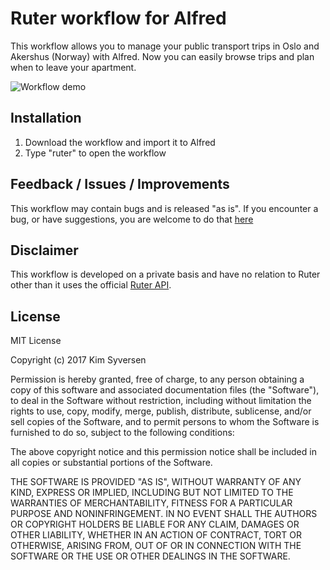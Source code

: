 # Ruter workflow for Alfred
This workflow allows you to manage your public transport trips in Oslo and Akershus (Norway) with Alfred. Now you can easily browse trips and plan when to leave your apartment.

![Workflow demo](http://i.imgur.com/rVcZv26.gif)

## Installation
1. Download the workflow and import it to Alfred
2. Type "ruter" to open the workflow


## Feedback / Issues / Improvements
This workflow may contain bugs and is released "as is". If you encounter a bug, or have suggestions, you are welcome to do that [here](https://github.com/kimsyversen/ruter_workflow_alfred/issues)

## Disclaimer
This workflow is developed on a private basis and have no relation to Ruter other than it uses the official [Ruter API](https://ruter.no/labs/). 

## License

MIT License

Copyright (c) 2017 Kim Syversen

Permission is hereby granted, free of charge, to any person obtaining a copy of this software and associated documentation files (the "Software"), to deal in the Software without restriction, including without limitation the rights to use, copy, modify, merge, publish, distribute, sublicense, and/or sell copies of the Software, and to permit persons to whom the Software is furnished to do so, subject to the following conditions:

The above copyright notice and this permission notice shall be included in all copies or substantial portions of the Software.

THE SOFTWARE IS PROVIDED "AS IS", WITHOUT WARRANTY OF ANY KIND, EXPRESS OR IMPLIED, INCLUDING BUT NOT LIMITED TO THE WARRANTIES OF MERCHANTABILITY, FITNESS FOR A PARTICULAR PURPOSE AND NONINFRINGEMENT. IN NO EVENT SHALL THE AUTHORS OR COPYRIGHT HOLDERS BE LIABLE FOR ANY CLAIM, DAMAGES OR OTHER LIABILITY, WHETHER IN AN ACTION OF CONTRACT, TORT OR OTHERWISE, ARISING FROM, OUT OF OR IN CONNECTION WITH THE SOFTWARE OR THE USE OR OTHER DEALINGS IN THE SOFTWARE.

